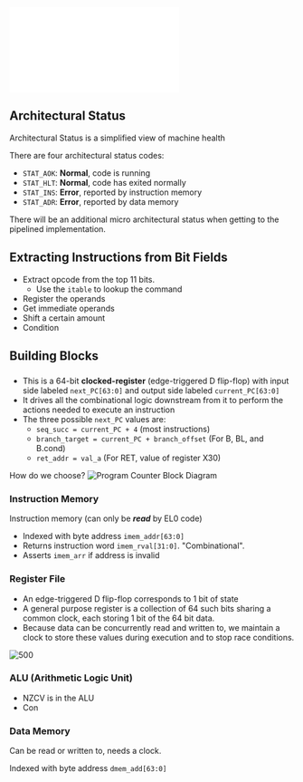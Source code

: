 ![](Specifying%20Operands%20and%20Results.md#Instruction%20Processing)

## Architectural Status

Architectural Status is a simplified view of machine health

There are four architectural status codes:
- `STAT_AOK`: **Normal**, code is running
- `STAT_HLT`: **Normal**, code has exited normally
- `STAT_INS`: **Error**, reported by instruction memory
- `STAT_ADR`: **Error**, reported by data memory

There will be an additional micro architectural status when getting to the pipelined implementation.

## Extracting Instructions from Bit Fields

- Extract opcode from the top 11 bits.
	- Use the `itable` to lookup the command 
- Register the operands
- Get immediate operands
- Shift a certain amount
- Condition

## Building Blocks

### [](AArch64%20(ARM)%20State%20and%20Programming%20Model.md#^6298e8|Program%20Counter)

- This is a 64-bit **clocked-register** (edge-triggered D flip-flop) with input side labeled `next_PC[63:0]` and output side labeled `current_PC[63:0]`
- It drives all the combinational logic downstream from it to perform the actions needed to execute an instruction
- The three possible `next_PC` values are:
	- `seq_succ = current_PC + 4` (most instructions)
	- `branch_target = current_PC + branch_offset` (For B, BL, and B.cond)
	- `ret_addr = val_a` (For RET, value of register X30)

How do we choose?
 ![Program Counter Block Diagram](Program%20Counter%20Block%20Diagram.svg)

### Instruction Memory

Instruction memory (can only be ***read*** by EL0 code)
- Indexed with byte address `imem_addr[63:0]`
- Returns instruction word `imem_rval[31:0]`. "Combinational".
- Asserts `imem_arr` if address is invalid


### Register File

- An edge-triggered D flip-flop corresponds to 1 bit of state
- A general purpose register is a collection of 64 such bits sharing a common clock, each storing 1 bit of the 64 bit data.
- Because data can be concurrently read and written to, we maintain a clock to store these values during execution and to stop race conditions.

![500](Register%20File%20Block%20Diagram.svg)

### ALU (Arithmetic Logic Unit)

- NZCV is in the ALU
- Con

### Data Memory

Can be read or written to, needs a clock.

Indexed with byte address `dmem_add[63:0]`
